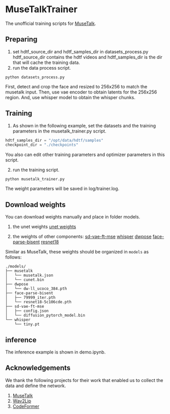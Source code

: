 # MuseTalkTrainer

The unofficial training scripts for [MuseTalk](https://github.com/TMElyralab/MuseTalk).


## Preparing
1. set hdtf_source_dir and hdtf_samples_dir in datasets_process.py
hdtf_source_dir contains the hdtf videos and hdtf_samples_dir is the dir that will cache the training data.
2. run the data process script.
```
python datasets_process.py
```
First, detect and crop the face and resized to 256x256 to match the musetalk input.
Then, use vae encoder to obtain latents for the 256x256 region.
And, use whisper model to obtain the whisper chunks.


## Training
1. As shown in the following example, set the datasets and the training parameters in the musetalk_trainer.py script. 
```python
hdtf_samples_dir = "/opt/data/hdtf/samples"    
checkpoint_dir = "./checkpoints"
```
You also can edit other training parameters and optimizer parameters in this script.

2. run the training script. 
```
python musetalk_trainer.py
```
The weight parameters will be saved in log/trainer.log. 


## Download weights
You can download weights manually and place in folder models.

1. the unet weights
[unet weights](https://drive.google.com/drive/folders/1USuHLbs1ff3mFJ5QtJMAZxm_yWLwqYai?usp=sharing)

2. the weights of other components:
   [sd-vae-ft-mse](https://huggingface.co/stabilityai/sd-vae-ft-mse)
   [whisper](https://openaipublic.azureedge.net/main/whisper/models/65147644a518d12f04e32d6f3b26facc3f8dd46e5390956a9424a650c0ce22b9/tiny.pt)
   [dwpose](https://huggingface.co/yzd-v/DWPose/tree/main)
   [face-parse-bisent](https://github.com/zllrunning/face-parsing.PyTorch)
   [resnet18](https://download.pytorch.org/models/resnet18-5c106cde.pth)

Similar as MuseTalk, these weights should be organized in `models` as follows:
```
./models/
├── musetalk
│   └── musetalk.json
│   └── cunet.bin
├── dwpose
│   └── dw-ll_ucoco_384.pth
├── face-parse-bisent
│   ├── 79999_iter.pth
│   └── resnet18-5c106cde.pth
├── sd-vae-ft-mse
│   ├── config.json
│   └── diffusion_pytorch_model.bin
└── whisper
    └── tiny.pt
```


## inference
The inference example is shown in demo.ipynb. 


## Acknowledgements
We thank the following projects for their work that enabled us to collect the data and define the network.
1. [MuseTalk](https://github.com/TMElyralab/MuseTalk)
2. [Wav2Lip](https://github.com/Rudrabha/Wav2Lip)
3. [CodeFormer](https://github.com/sczhou/CodeFormer)
